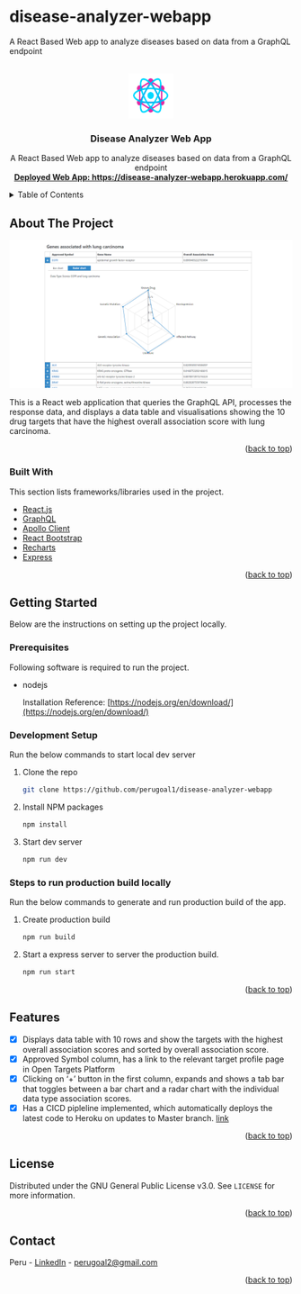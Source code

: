 # disease-analyzer-webapp
A React Based Web app to analyze diseases based on data from a GraphQL endpoint

<div id="top"></div>



<!-- PROJECT LOGO -->
<br />
<div align="center">
  <a href="https://github.com/perugoal1/disease-analyzer-webapp">
    <img src="images/logo.png" alt="Logo" width="80" height="80">
  </a>

  <h3 align="center">Disease Analyzer Web App</h3>

  <p align="center">
    A React Based Web app to analyze diseases based on data from a GraphQL endpoint
    <br />
    <a href="https://disease-analyzer-webapp.herokuapp.com/"><strong>Deployed Web App: https://disease-analyzer-webapp.herokuapp.com/</strong></a>
    <br />
  </p>
</div>



<!-- TABLE OF CONTENTS -->
<details>
  <summary>Table of Contents</summary>
  <ol>
    <li>
      <a href="#about-the-project">About The Project</a>
      <ul>
        <li><a href="#built-with">Built With</a></li>
      </ul>
    </li>
    <li>
      <a href="#getting-started">Getting Started</a>
      <ul>
        <li><a href="#prerequisites">Prerequisites</a></li>
        <li><a href="#development-setup">Development Setup</a></li>
        <li><a href="#steps-to-run-production-build-locally">Steps to run production build locally</a></li>
      </ul>
    </li>
    <li><a href="#features">Features</a></li>
    <li><a href="#license">License</a></li>
    <li><a href="#contact">Contact</a></li>
  </ol>
</details>



<!-- ABOUT THE PROJECT -->
## About The Project

[![Screen Shot][screenshot]](https://disease-analyzer-webapp.herokuapp.com/)

This is a React web application that queries the GraphQL API, processes the response data, and displays a data table and visualisations showing the 10 drug targets that have the highest overall association score with lung carcinoma.


<p align="right">(<a href="#top">back to top</a>)</p>



### Built With

This section lists frameworks/libraries used in the project.

* [React.js](https://reactjs.org/)
* [GraphQL](https://graphql.org/)
* [Apollo Client](https://www.apollographql.com/docs/)
* [React Bootstrap](https://react-bootstrap.github.io/)
* [Recharts](https://recharts.org/en-US)
* [Express](https://expressjs.com/)

<p align="right">(<a href="#top">back to top</a>)</p>



<!-- GETTING STARTED -->
## Getting Started

Below are the instructions on setting up the project locally.

### Prerequisites

Following software is required to run the project.
* nodejs
  
  Installation Reference: [https://nodejs.org/en/download/](https://nodejs.org/en/download/)

### Development Setup

Run the below commands to start local dev server

1. Clone the repo
   ```sh
   git clone https://github.com/perugoal1/disease-analyzer-webapp
   ```
2. Install NPM packages
   ```sh
   npm install
   ```
3. Start dev server
   ```sh
   npm run dev
   ```

### Steps to run production build locally

Run the below commands to generate and run production build of the app.

1. Create production build
   ```sh
   npm run build
   ```
2. Start a express server to server the production build.
   ```sh
   npm run start
   ```

<p align="right">(<a href="#top">back to top</a>)</p>


<!-- Features -->
## Features

- [x] Displays data table with 10 rows and show the targets with the highest overall association scores and sorted by overall association score.
- [x] Approved Symbol column, has a link to the relevant target profile page in Open Targets Platform
- [x] Clicking on ‘+’ button in the first column, expands and shows a tab bar that toggles between a bar chart and a radar chart with the individual data type association scores.
- [x] Has a CICD pipleline implemented, which automatically deploys the latest code to Heroku on updates to Master branch. [link](https://github.com/perugoal1/disease-analyzer-webapp/actions/workflows/deploy.yml)

<p align="right">(<a href="#top">back to top</a>)</p>



<!-- LICENSE -->
## License

Distributed under the GNU General Public License v3.0. See `LICENSE` for more information.

<p align="right">(<a href="#top">back to top</a>)</p>



<!-- CONTACT -->
## Contact

Peru - [LinkedIn](https://www.linkedin.com/in/perunthagai-nedunthagaikoe-59b517b4/) - perugoal2@gmail.com


<p align="right">(<a href="#top">back to top</a>)</p>



<!-- MARKDOWN LINKS & IMAGES -->
[screenshot]: images/screenshot.png